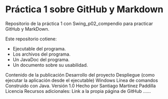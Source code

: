 # Práctica 1 sobre GitHub y Markdown
Repositorio de la práctica 1 con Swing_p02_compendio para practicar GitHub y MarkDown.

Este repositorio cotiene:
  * Ejecutable del programa.
  * Los archivos del programa.
  * Un JavaDoc del programa.
  * Un documento sobre su usabilidad.
  
Contenido de la publicación
Desarrollo del proyecto
Despliegue (como ejecutar la aplicación desde el ejecutable)
Windows
Línea de comandos
Construido con Java.
Versión 1.0
Hecho por Santiago Martínez Paddilla
Licencia
Recursos adicionales:
Link a la propia página de GitHub
……

